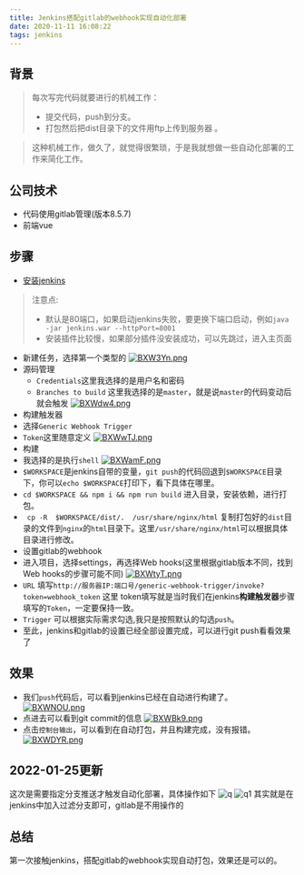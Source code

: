 ```yaml
---
title: Jenkins搭配gitlab的webhook实现自动化部署
date: 2020-11-11 16:08:22
tags: jenkins
---
```

## 背景
> 每次写完代码就要进行的机械工作：
> - 提交代码，push到分支。
> - 打包然后把dist目录下的文件用ftp上传到服务器 。  

> 这种机械工作，做久了，就觉得很繁琐，于是我就想做一些自动化部署的工作来简化工作。  

## 公司技术
- 代码使用gitlab管理(版本8.5.7)
- 前端vue 

## 步骤
- [安装jenkins](https://www.jenkins.io/zh/doc/book/installing/#war%E6%96%87%E4%BB%B6)
> 注意点: 
> - 默认是80端口，如果启动jenkins失败，要更换下端口启动，例如`java -jar jenkins.war --httpPort=8001`
> - 安装插件比较慢，如果部分插件没安装成功，可以先跳过，进入主页面
- 新建任务，选择第一个类型的
[![BXW3Yn.png](https://s1.ax1x.com/2020/11/11/BXW3Yn.png)](https://imgchr.com/i/BXW3Yn)
- 源码管理
  - `Credentials`这里我选择的是用户名和密码
  - `Branches to build` 这里我选择的是`master`，就是说`master`的代码变动后就会触发
[![BXWdw4.png](https://s1.ax1x.com/2020/11/11/BXWdw4.png)](https://imgchr.com/i/BXWdw4) 
- 构建触发器
 - 选择`Generic Webhook Trigger`
 - `Token`这里随意定义
 [![BXWwTJ.png](https://s1.ax1x.com/2020/11/11/BXWwTJ.png)](https://imgchr.com/i/BXWwTJ)
- 构建
 - 我选择的是执行`shell`
 [![BXWamF.png](https://s1.ax1x.com/2020/11/11/BXWamF.png)](https://imgchr.com/i/BXWamF)
 - `$WORKSPACE`是jenkins自带的变量，`git push`的代码回退到`$WORKSPACE`目录下，你可以`echo $WORKSPACE`打印下，看下具体在哪里。
 - `cd $WORKSPACE && npm i && npm run build` 进入目录，安装依赖，进行打包。
 - ` cp -R  $WORKSPACE/dist/.  /usr/share/nginx/html` 复制打包好的`dist`目录的文件到`nginx`的`html`目录下。这里`/usr/share/nginx/html`可以根据具体目录进行修改。
- 设置gitlab的webhook
 - 进入项目，选择settings，再选择Web hooks(这里根据gitlab版本不同，找到Web hooks的步骤可能不同)
 [![BXWtyT.png](https://s1.ax1x.com/2020/11/11/BXWtyT.png)](https://imgchr.com/i/BXWtyT)
 - `URL` 填写`http://服务器IP:端口号/generic-webhook-trigger/invoke?token=webhook_token` 这里 token填写就是当时我们在jenkins**构建触发器**步骤填写的`Token`，一定要保持一致。
 - `Trigger` 可以根据实际需求勾选,我只是按照默认的勾选`push`。
- 至此，jenkins和gitlab的设置已经全部设置完成，可以进行git push看看效果了 

## 效果
- 我们`push`代码后，可以看到jenkins已经在自动进行构建了。
[![BXWNOU.png](https://s1.ax1x.com/2020/11/11/BXWNOU.png)](https://imgchr.com/i/BXWNOU)
- 点进去可以看到git commit的信息
[![BXWBk9.png](https://s1.ax1x.com/2020/11/11/BXWBk9.png)](https://imgchr.com/i/BXWBk9)
- 点击`控制台输出`，可以看到在自动打包，并且构建完成，没有报错。 
[![BXWDYR.png](https://s1.ax1x.com/2020/11/11/BXWDYR.png)](https://imgchr.com/i/BXWDYR)

## 2022-01-25更新
这次是需要指定分支推送才触发自动化部署，具体操作如下
![q](https://s2.loli.net/2022/01/25/DaRYV8tpT4QxN2z.jpg)
![q1](https://s2.loli.net/2022/01/25/q53VTItumpnhbOy.jpg)
其实就是在jenkins中加入过滤分支即可，gitlab是不用操作的
## 总结
第一次接触jenkins，搭配gitlab的webhook实现自动打包，效果还是可以的。
